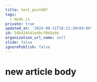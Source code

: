 ```yaml
---
title: test_post007
tags:
  - Node.js
private: true
updated_at: '2024-08-31T18:12:30+09:00'
id: 5db4345d1e4bcf0d5ebb
organization_url_name: null
slide: false
ignorePublish: false
---
```

# new article body
